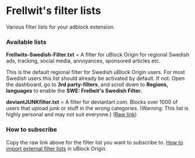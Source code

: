 # Frellwit's filter lists
Various filter lists for your adblock extension. 

### Available lists

**Frellwits-Swedish-Filter.txt** = A filter for uBlock Origin for regional Swedish ads, tracking, social media, annoyances, sponsored articles etc. 

This is the default regional filter for Swedish uBlock Origin users. For most Swedish users this list should already be activated by default. If not: Open the dashboard, go to **3rd party-filters**, and scroll down to **Regions, languages** to enable the **SWE: Frellwit's Swedish Filter.**

**deviantJUNKfilter.txt** = A filter for deviantart.com. Blocks over 1000 of users that upload junk or stuff in the wrong categories. (Warning: This list is highly personal and may not suit everyone.) ([Raw link](https://raw.githubusercontent.com/lassekongo83/Frellwits-filter-lists/master/deviantJUNKfilter.txt))

### How to subscribe
Copy the raw link above for the filter list you want to subscribe to. [How to import external filter lists](https://github.com/gorhill/uBlock/wiki/Filter-lists-from-around-the-web) in uBlock Origin.
